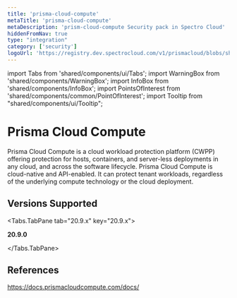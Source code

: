 ```yaml
---
title: 'prisma-cloud-compute'
metaTitle: 'prisma-cloud-compute'
metaDescription: 'prism-cloud-compute Security pack in Spectro Cloud'
hiddenFromNav: true
type: "integration"
category: ['security']
logoUrl: 'https://registry.dev.spectrocloud.com/v1/prismacloud/blobs/sha256:9ddb035af0e9f299e5df178ebb3153e90383a5e42ded2c1a3f6c9470dd851c12?type=image/png'
---
```


import Tabs from 'shared/components/ui/Tabs';
import WarningBox from 'shared/components/WarningBox';
import InfoBox from 'shared/components/InfoBox';
import PointsOfInterest from 'shared/components/common/PointOfInterest';
import Tooltip from "shared/components/ui/Tooltip";


# Prisma Cloud Compute

Prisma Cloud Compute is a cloud workload protection platform (CWPP) offering protection for hosts, containers, and server-less deployments in any cloud, and across the software lifecycle. Prisma Cloud Compute is cloud-native and API-enabled. It can protect tenant workloads, regardless of the underlying compute technology or the cloud deployment.
## Versions Supported

<Tabs>

<Tabs.TabPane tab="20.9.x" key="20.9.x">

**20.9.0**

</Tabs.TabPane>
</Tabs>

## References

https://docs.prismacloudcompute.com/docs/
